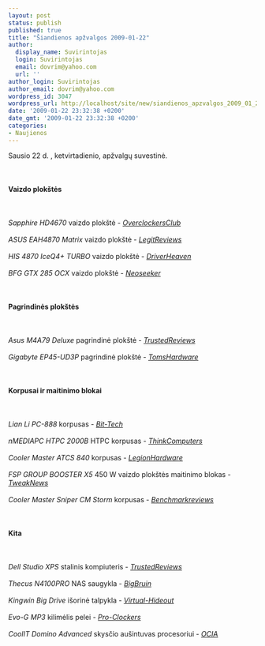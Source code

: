 ```yaml
---
layout: post
status: publish
published: true
title: "Šiandienos apžvalgos 2009-01-22"
author:
  display_name: Suvirintojas
  login: Suvirintojas
  email: dovrim@yahoo.com
  url: ''
author_login: Suvirintojas
author_email: dovrim@yahoo.com
wordpress_id: 3047
wordpress_url: http://localhost/site/new/siandienos_apzvalgos_2009_01_22/
date: '2009-01-22 23:32:38 +0200'
date_gmt: '2009-01-22 23:32:38 +0200'
categories:
- Naujienos
---
```

<p>Sausio 22 d. , ketvirtadienio, apžvalgų suvestinė.<br />
<br><br />
<br><b>Vaizdo plokštės</b><br />
<br><br />
<br><i>Sapphire HD4670</i> vaizdo plokštė - <i><a class="ns" href="http://www.overclockersclub.com/reviews/sapphire_hd4670/">OverclockersClub</a></i><br />
<br><i>ASUS EAH4870 Matrix</i> vaizdo plokštė - <i><a class="ns" href="http://www.legitreviews.com/article/881/1/">LegitReviews</a></i><br />
<br><i>HIS 4870 IceQ4+ TURBO</i> vaizdo plokštė - <i><a class="ns" href="http://www.driverheaven.net/reviews.php?reviewid=706">DriverHeaven</a></i><br />
<br><i>BFG GTX 285 OCX</i> vaizdo plokštė - <i><a class="ns" href="http://www.neoseeker.com/Articles/Hardware/Reviews/bfggtx285/">Neoseeker</a></i><br />
<br><br />
<br><b>Pagrindinės plokštės</b><br />
<br><br />
<br><i>Asus M4A79 Deluxe</i> pagrindinė plokštė - <i><a class="ns" href="http://www.trustedreviews.com/motherboards/review/2009/01/22/Asus-M4A79-Deluxe/p1">TrustedReviews</a></i><br />
<br><i>Gigabyte EP45-UD3P</i> pagrindinė plokštė - <i><a class="ns" href="http://www.tomshardware.com/reviews/gigabyte-ultra-durable,2094-2.html">TomsHardware</a></i><br />
<br><br />
<br><b>Korpusai ir maitinimo blokai</b><br />
<br><br />
<br><i>Lian Li PC-888</i> korpusas - <i><a class="ns" href="http://www.bit-tech.net/hardware/cases/2009/01/22/lian-li-pc-888/1">Bit-Tech</a></i><br />
<br><i>nMEDIAPC HTPC 2000B</i> HTPC korpusas - <i><a class="ns" href="http://www.thinkcomputers.org/index.php?x=reviews&id=915">ThinkComputers</a></i><br />
<br><i>Cooler Master ATCS 840</i> korpusas - <i><a class="ns" href="http://www.legionhardware.com/document.php?id=805">LegionHardware</a></i><br />
<br><i>FSP GROUP BOOSTER X5</i> 450 W vaizdo plokštės maitinimo blokas - <i><a class="ns" href="http://www.tweaknews.net/reviews/fsp_group_booster_x5_450_watt_dedicated_videocard_power_supply/">TweakNews</a></i><br />
<br><i>Cooler Master Sniper CM Storm</i> korpusas - <i><a class="ns" href="http://benchmarkreviews.com/index.php?option=com_content&task=view&id=282&Itemid=61">Benchmarkreviews</a></i><br />
<br><br />
<br><b>Kita</b><br />
<br><br />
<br><i>Dell Studio XPS</i> stalinis kompiuteris - <i><a class="ns" href="http://www.trustedreviews.com/pcs/review/2009/01/22/Dell-Studio-XPS-Desktop-PC/p1">TrustedReviews</a></i><br />
<br><i>Thecus N4100PRO</i> NAS saugykla - <i><a class="ns" href="http://www.bigbruin.com/2009/thecusn4100pro_1">BigBruin</a></i><br />
<br><i>Kingwin Big Drive</i> išorinė talpykla - <i><a class="ns" href="http://virtual-hideout.net/reviews/Kingwin_Big_Drive_Raid/index.shtml">Virtual-Hideout</a></i><br />
<br><i>Evo-G MP3</i> kilimėlis pelei - <i><a class="ns" href="http://www.pro-clockers.com/reviews/?id=136">Pro-Clockers</a></i><br />
<br><i>CoolIT Domino Advanced</i> skysčio aušintuvas procesoriui - <i><a class="ns" href="http://www.ocia.net/reviews/coolitdominoalc/page1.shtml">OCIA</a></i><br />
<br><br />
<br><br />
<br></p>
